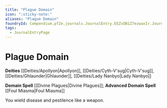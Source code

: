 ```yaml
---
title: "Plague Domain"
icon: ":sticky-note:"
aliases: "Plague Domain"
foundryId: Compendium.pf2e.journals.JournalEntry.EEZvDB1Z7ezwaxIr.JournalEntryPage.hGoWOjdsUz16oJUm
tags:
  - JournalEntryPage
---
```


# Plague Domain
**Deities** [[Deities/Apollyon|Apollyon]], [[Deities/Cyth-V'sug|Cyth-V'sug]], [[Deities/Ghlaunder|Ghlaunder]], [[Deities/Lady Nanbyo|Lady Nanbyo]]

**Domain Spell** [[Divine Plagues|Divine Plagues]]; **Advanced Domain Spell** [[Foul Miasma|Foul Miasma]]

You wield disease and pestilence like a weapon.